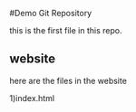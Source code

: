 #Demo Git Repository

this is the first file in this repo.

## website


here are the files in the website

1)index.html

